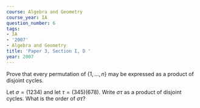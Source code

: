 ```yaml
---
course: Algebra and Geometry
course_year: IA
question_number: 6
tags:
- IA
- '2007'
- Algebra and Geometry
title: 'Paper 3, Section I, D '
year: 2007
---
```




Prove that every permutation of $\{1, \ldots, n\}$ may be expressed as a product of disjoint cycles.

Let $\sigma=(1234)$ and let $\tau=(345)(678)$. Write $\sigma \tau$ as a product of disjoint cycles. What is the order of $\sigma \tau ?$